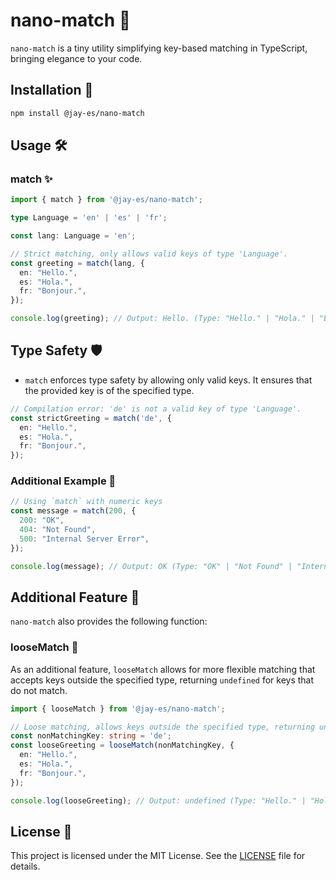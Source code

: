 # nano-match 🎯

`nano-match` is a tiny utility simplifying key-based matching in TypeScript, bringing elegance to your code.

## Installation 🚀

```bash
npm install @jay-es/nano-match
```

## Usage 🛠

### match ✨

```typescript
import { match } from '@jay-es/nano-match';

type Language = 'en' | 'es' | 'fr';

const lang: Language = 'en';

// Strict matching, only allows valid keys of type 'Language'.
const greeting = match(lang, {
  en: "Hello.",
  es: "Hola.",
  fr: "Bonjour.",
});

console.log(greeting); // Output: Hello. (Type: "Hello." | "Hola." | "Bonjour.")
```

## Type Safety 🛡

- `match` enforces type safety by allowing only valid keys. It ensures that the provided key is of the specified type.

```typescript
// Compilation error: 'de' is not a valid key of type 'Language'.
const strictGreeting = match('de', {
  en: "Hello.",
  es: "Hola.",
  fr: "Bonjour.",
});
```

### Additional Example 🚀

```typescript
// Using `match` with numeric keys
const message = match(200, {
  200: "OK",
  404: "Not Found",
  500: "Internal Server Error",
});

console.log(message); // Output: OK (Type: "OK" | "Not Found" | "Internal Server Error")
```

## Additional Feature 🌟

`nano-match` also provides the following function:

### looseMatch 🎈

As an additional feature, `looseMatch` allows for more flexible matching that accepts keys outside the specified type, returning `undefined` for keys that do not match.

```typescript
import { looseMatch } from '@jay-es/nano-match';

// Loose matching, allows keys outside the specified type, returning undefined for non-matching keys.
const nonMatchingKey: string = 'de';
const looseGreeting = looseMatch(nonMatchingKey, {
  en: "Hello.",
  es: "Hola.",
  fr: "Bonjour.",
});

console.log(looseGreeting); // Output: undefined (Type: "Hello." | "Hola." | "Bonjour." | undefined)
```

## License 📄

This project is licensed under the MIT License. See the [LICENSE](LICENSE) file for details.
